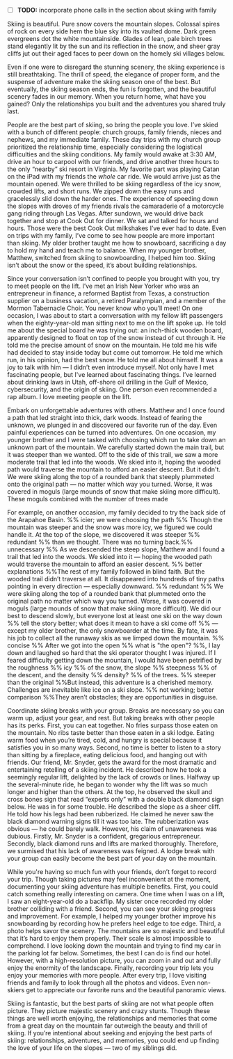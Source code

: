 - [ ] **TODO:** incorporate phone calls in the section about skiing with family

Skiing is beautiful. Pure snow covers the mountain slopes. Colossal spires of rock on every side hem the blue sky into its vaulted dome. Dark green evergreens dot the white mountainside. Glades of lean, pale birch trees stand elegantly lit by the sun and its reflection in the snow, and sheer gray cliffs jut out their aged faces to peer down on the homely ski villages below. 

Even if one were to disregard the stunning scenery, the skiing experience is still breathtaking. The thrill of speed, the elegance of proper form, and the suspense of adventure make the skiing season one of the best. But eventually, the skiing season ends, the fun is forgotten, and the beautiful scenery fades in our memory. When you return home, what have you gained? Only the relationships you built and the adventures you shared truly last.

People are the best part of skiing, so bring the people you love. I’ve skied with a bunch of different people: church groups, family friends, nieces and nephews, and my immediate family. These day trips with my church group prioritized the relationship time, especially considering the logistical difficulties and the skiing conditions. My family would awake at 3:30 AM, drive an hour to carpool with our friends, and drive another three hours to the only “nearby” ski resort in Virginia. My favorite part was playing Catan on the iPad with my friends the _whole_ car ride. We would arrive just as the mountain opened. We were thrilled to be skiing regardless of the icy snow, crowded lifts, and short runs. We zipped down the easy runs and gracelessly slid down the harder ones. The experience of speeding down the slopes with droves of my friends rivals the camaraderie of a motorcycle gang riding through Las Vegas. After sundown, we would drive back together and stop at Cook Out for dinner. We sat and talked for hours and hours. Those were the best Cook Out milkshakes I’ve ever had to date. Even on trips with my family, I’ve come to see how people are more important than skiing. My older brother taught me how to snowboard, sacrificing a day to hold my hand and teach me to balance. When my younger brother, Matthew, switched from skiing to snowboarding, I helped him too. Skiing isn’t about the snow or the speed, it’s about building relationships.

Since your conversation isn’t confined to people you brought with you, try to meet people on the lift. I’ve met an Irish New Yorker who was an entrepreneur in finance, a reformed Baptist from Texas, a construction supplier on a business vacation, a retired Paralympian, and a member of the Mormon Tabernacle Choir. You never know who you’ll meet! On one occasion, I was about to start a conversation with my fellow lift passengers when the eighty-year-old man sitting next to me on the lift spoke up. He told me about the special board he was trying out: an inch-thick wooden board, apparently designed to float on top of the snow instead of cut through it. He told me the precise amount of snow on the mountain. He told me his wife had decided to stay inside today but come out tomorrow. He told me which run, in his opinion, had the best snow. He told me all about himself. It was a joy to talk with him — I didn’t even introduce myself. Not only have I met fascinating people, but I've learned about fascinating things. I’ve learned about drinking laws in Utah, off-shore oil drilling in the Gulf of Mexico, cybersecurity, and the origin of skiing. One person even recommended a rap album. I love meeting people on the lift.

Embark on unforgettable adventures with others. 
Matthew and I once found a path that led straight into thick, dark woods. Instead of fearing the unknown, we plunged in and discovered our favorite run of the day. 
Even painful experiences can be turned into adventures. 
On one occasion, my younger brother and I were tasked with choosing which run to take down an unknown part of the mountain. We carefully started down the main trail, but it was steeper than we wanted. Off to the side of this trail, we saw a more moderate trail that led into the woods. We skied into it, hoping the wooded path would traverse the mountain to afford an easier descent. But it didn't. We were skiing along the top of a rounded bank that steeply plummeted onto the original path — no matter which way you turned. Worse, it was covered in moguls (large mounds of snow that make skiing more difficult). These moguls combined with the number of trees made 

For example, on another occasion, my family decided to try the back side of the Arapahoe Basin. %% icier; we were choosing the path %% Though the mountain was steeper and the snow was more icy, we figured we could handle it. At the top of the slope, we discovered it was steeper %% redundant %% than we thought. There was no turning back.%% unnecessary %% As we descended the steep slope, Matthew and I found a trail that led into the woods. We skied into it — hoping the wooded path would traverse the mountain to afford an easier descent. %% better explanations %%The rest of my family followed in blind faith. But the wooded trail didn’t traverse at all. It disappeared into hundreds of tiny paths pointing in every direction — especially downward. %% redundant %% We were skiing along the top of a rounded bank that plummeted onto the original path no matter which way you turned. Worse, it was covered in moguls (large mounds of snow that make skiing more difficult). We did our best to descend slowly, but everyone lost at least one ski on the way down %% tell the story better; what does it mean to have a ski come off %% — except my older brother, the only snowboarder at the time. By fate, it was his job to collect all the runaway skis as we limped down the mountain. %% concise %% After we got into the open %% what is "the open"? %%, I lay down and laughed so hard that the ski operator thought I was injured. If I feared difficulty getting down the mountain, I would have been petrified by the roughness %% icy  %% of the snow, the slope %% steepness %% of the descent, and the density %% density? %% of the trees. %% steeper than the original %%But instead, this adventure is a cherished memory. Challenges are inevitable like ice on a ski slope. %% not working; better comparison %%They aren’t obstacles; they are opportunities in disguise. 

Coordinate skiing breaks with your group. Breaks are necessary so you can warm up, adjust your gear, and rest. But taking breaks with other people has its perks. First, you can eat together. No fries surpass those eaten on the mountain. No ribs taste better than those eaten in a ski lodge. Eating warm food when you’re tired, cold, and hungry is special because it satisfies you in so many ways. Second, no time is better to listen to a story than sitting by a fireplace, eating delicious food, and hanging out with friends. Our friend, Mr. Snyder, gets the award for the most dramatic and entertaining retelling of a skiing incident. He described how he took a seemingly regular lift, delighted by the lack of crowds or lines. Halfway up the several-minute ride, he began to wonder why the lift was so much longer and higher than the others. At the top, he observed the skull and cross bones sign that read “experts only” with a double black diamond sign below. He was in for some trouble. He described the slope as a sheer cliff. He told how his legs had been rubberized. He claimed he never saw the black diamond warning signs till it was too late. The rubberization was obvious — he could barely walk. However, his claim of unawareness was dubious. Firstly, Mr. Snyder is a confident, gregarious entrepreneur. Secondly, black diamond runs and lifts are marked thoroughly. Therefore, we surmised that his lack of awareness was feigned. A lodge break with your group can easily become the best part of your day on the mountain.

While you're having so much fun with your friends, don’t forget to record your trip. Though taking pictures may feel inconvenient at the moment, documenting your skiing adventure has multiple benefits. First, you could catch something really interesting on camera. One time when I was on a lift, I saw an eight-year-old do a backflip. My sister once recorded my older brother colliding with a friend. Second, you can see your skiing progress and improvement. For example, I helped my younger brother improve his snowboarding by recording how he prefers heel edge to toe edge. Third, a photo helps savor the scenery. The mountains are so majestic and beautiful that it’s hard to enjoy them properly. Their scale is almost impossible to comprehend. I love looking down the mountain and trying to find my car in the parking lot far below. Sometimes, the best I can do is find our hotel. However, with a high-resolution picture, you can zoom in and out and fully enjoy the enormity of the landscape. Finally, recording your trip lets you enjoy your memories with more people. After every trip, I love visiting friends and family to look through all the photos and videos. Even non-skiers get to appreciate our favorite runs and the beautiful panoramic views.

Skiing is fantastic, but the best parts of skiing are not what people often picture. They picture majestic scenery and crazy stunts. Though these things are well worth enjoying, the relationships and memories that come from a great day on the mountain far outweigh the beauty and thrill of skiing. If you’re intentional about seeking and enjoying the best parts of skiing: relationships, adventures, and memories, you could end up finding the love of your life on the slopes — two of my siblings did.